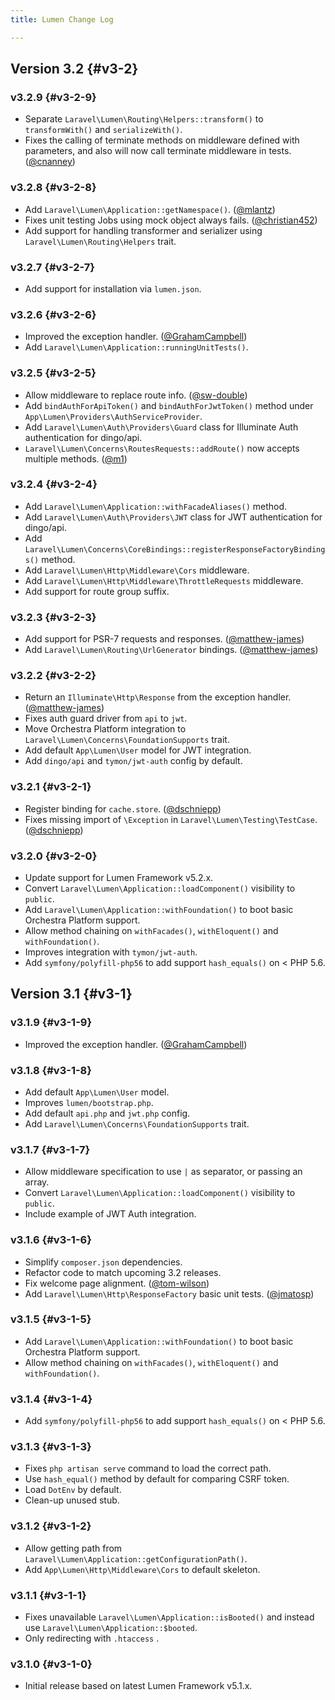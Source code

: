 ```yaml
---
title: Lumen Change Log

---
```


## Version 3.2 {#v3-2}

### v3.2.9 {#v3-2-9}

* Separate `Laravel\Lumen\Routing\Helpers::transform()` to `transformWith()` and `serializeWith()`.
* Fixes the calling of terminate methods on middleware defined with
parameters, and also will now call terminate middleware in tests. ([@cnanney](https://github.com/cnanney))

### v3.2.8 {#v3-2-8}

* Add `Laravel\Lumen\Application::getNamespace()`. ([@mlantz](https://github.com/mlantz))
* Fixes unit testing Jobs using mock object always fails. ([@christian452](https://github.com/christian452))
* Add support for handling transformer and serializer using `Laravel\Lumen\Routing\Helpers` trait.

### v3.2.7 {#v3-2-7}

* Add support for installation via `lumen.json`.

### v3.2.6 {#v3-2-6}

* Improved the exception handler. ([@GrahamCampbell](https://github.com/GrahamCampbell))
* Add `Laravel\Lumen\Application::runningUnitTests()`.

### v3.2.5 {#v3-2-5}

* Allow middleware to replace route info. ([@sw-double](https://github.com/sw-double))
* Add `bindAuthForApiToken()` and `bindAuthForJwtToken()` method under `App\Lumen\Providers\AuthServiceProvider`.
* Add `Laravel\Lumen\Auth\Providers\Guard` class for Illuminate Auth authentication for dingo/api.
* `Laravel\Lumen\Concerns\RoutesRequests::addRoute()` now accepts multiple methods. ([@m1](https://github.com/m1))

### v3.2.4 {#v3-2-4}

* Add `Laravel\Lumen\Application::withFacadeAliases()` method.
* Add `Laravel\Lumen\Auth\Providers\JWT` class for JWT authentication for dingo/api.
* Add `Laravel\Lumen\Concerns\CoreBindings::registerResponseFactoryBindings()` method.
* Add `Laravel\Lumen\Http\Middleware\Cors` middleware.
* Add `Laravel\Lumen\Http\Middleware\ThrottleRequests` middleware.
* Add support for route group suffix.

### v3.2.3 {#v3-2-3}

* Add support for PSR-7 requests and responses. ([@matthew-james](https://github.com/matthew-james))
* Add `Laravel\Lumen\Routing\UrlGenerator` bindings. ([@matthew-james](https://github.com/matthew-james))

### v3.2.2 {#v3-2-2}

* Return an `Illuminate\Http\Response` from the exception handler. ([@matthew-james](https://github.com/matthew-james))
* Fixes auth guard driver from `api` to `jwt`.
* Move Orchestra Platform integration to `Laravel\Lumen\Concerns\FoundationSupports` trait.
* Add default `App\Lumen\User` model for JWT integration.
* Add `dingo/api` and `tymon/jwt-auth` config by default.

### v3.2.1 {#v3-2-1}

* Register binding for `cache.store`. ([@dschniepp](https://github.com/dschniepp))
* Fixes missing import of `\Exception` in `Laravel\Lumen\Testing\TestCase`. ([@dschniepp](https://github.com/dschniepp))

### v3.2.0 {#v3-2-0}

* Update support for Lumen Framework v5.2.x.
* Convert `Laravel\Lumen\Application::loadComponent()` visibility to `public`.
* Add `Laravel\Lumen\Application::withFoundation()` to boot basic Orchestra Platform support.
* Allow method chaining on `withFacades()`, `withEloquent()` and `withFoundation()`.
* Improves integration with `tymon/jwt-auth`.
* Add `symfony/polyfill-php56` to add support `hash_equals()` on < PHP 5.6.

## Version 3.1 {#v3-1}

### v3.1.9 {#v3-1-9}

* Improved the exception handler. ([@GrahamCampbell](https://github.com/GrahamCampbell))

### v3.1.8 {#v3-1-8}

* Add default `App\Lumen\User` model.
* Improves `lumen/bootstrap.php`.
* Add default `api.php` and `jwt.php` config.
* Add `Laravel\Lumen\Concerns\FoundationSupports` trait.

### v3.1.7 {#v3-1-7}

* Allow middleware specification to use `|` as separator, or passing an array.
* Convert `Laravel\Lumen\Application::loadComponent()` visibility to `public`.
* Include example of JWT Auth integration.

### v3.1.6 {#v3-1-6}

* Simplify `composer.json` dependencies.
* Refactor code to match upcoming 3.2 releases.
* Fix welcome page alignment. ([@tom-wilson](https://github.com/tom-wilson))
* Add `Laravel\Lumen\Http\ResponseFactory` basic unit tests. ([@jmatosp](https://github.com/jmatosp))

### v3.1.5 {#v3-1-5}

* Add `Laravel\Lumen\Application::withFoundation()` to boot basic Orchestra Platform support.
* Allow method chaining on `withFacades()`, `withEloquent()` and `withFoundation()`.

### v3.1.4 {#v3-1-4}

* Add `symfony/polyfill-php56` to add support `hash_equals()` on < PHP 5.6.

### v3.1.3 {#v3-1-3}

* Fixes `php artisan serve` command to load the correct path.
* Use `hash_equal()` method by default for comparing CSRF token.
* Load `DotEnv` by default.
* Clean-up unused stub.

### v3.1.2 {#v3-1-2}

* Allow getting path from `Laravel\Lumen\Application::getConfigurationPath()`.
* Add `App\Lumen\Http\Middleware\Cors` to default skeleton.

### v3.1.1 {#v3-1-1}

* Fixes unavailable `Laravel\Lumen\Application::isBooted()` and instead use `Laravel\Lumen\Application::$booted`.
* Only redirecting with `.htaccess` . 

### v3.1.0 {#v3-1-0}

* Initial release based on latest Lumen Framework v5.1.x.
